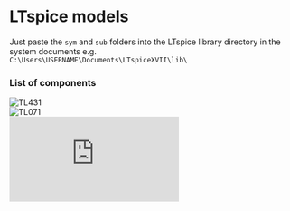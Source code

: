 # LTspice models
Just paste the `sym` and `sub` folders into the LTspice library directory in the system documents e.g.    
`C:\Users\USERNAME\Documents\LTspiceXVII\lib\`

### List of components
![TL431](https://www.ti.com/product/TL431#design-tools-simulation)   
![TL071](https://www.ti.com/product/TL071#design-tools-simulation)   
![PMEG4030ER](https://www.nexperia.com/products/diodes/schottky-diodes-and-rectifiers/schottky-diodes-and-rectifiers-if-1-a/PMEG4030ER.html)

